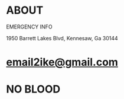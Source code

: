 # ABOUT
EMERGENCY INFO

1950 Barrett Lakes Blvd, Kennesaw, Ga 30144
# email2ike@gmail.com
# NO BLOOD

